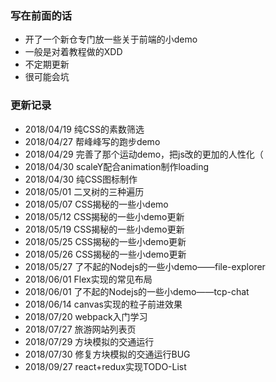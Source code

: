 ### 写在前面的话

- 开了一个新仓专门放一些关于前端的小demo
- 一般是对着教程做的XDD
- 不定期更新
- 很可能会坑



### 更新记录

- 2018/04/19 纯CSS的素数筛选
- 2018/04/27 帮峰峰写的跑步demo
- 2018/04/29 完善了那个运动demo，把js改的更加的人性化（
- 2018/04/30 scaleY配合animation制作loading
- 2018/04/30 纯CSS图标制作
- 2018/05/01 二叉树的三种遍历
- 2018/05/07 CSS揭秘的一些小demo
- 2018/05/12 CSS揭秘的一些小demo更新
- 2018/05/19 CSS揭秘的一些小demo更新
- 2018/05/25 CSS揭秘的一些小demo更新
- 2018/05/26 CSS揭秘的一些小demo更新
- 2018/05/27 了不起的Nodejs的一些小demo——file-explorer
- 2018/06/01 Flex实现的常见布局
- 2018/06/01 了不起的Nodejs的一些小demo——tcp-chat
- 2018/06/14 canvas实现的粒子前进效果
- 2018/07/20 webpack入门学习
- 2018/07/27 旅游网站列表页
- 2018/07/29 方块模拟的交通运行
- 2018/07/30 修复方块模拟的交通运行BUG
- 2018/09/27 react+redux实现TODO-List

